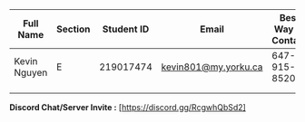| Full Name     | Section | Student ID | Email                | Best Way to Contact | Discord Username |
|---------------|---------|------------|----------------------|---------------------|------------------|
| Kevin Nguyen  | E       | 219017474  | kevin801@my.yorku.ca | 647-915-8520        | @chet_holmgren   |
|               |         |            |                      |                     |                  |
|               |         |            |                      |                     |                  |

**Discord Chat/Server Invite :** [https://discord.gg/RcgwhQbSd2]


